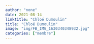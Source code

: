 ```yaml
---
author: "none"
date: 2021-08-14
linktitle: "Chloé Dumoulin"
title: "Chloé Dumoulin"
image: "img/FB_IMG_1630340348932.jpg"
categories: ["membre"]
---
```


